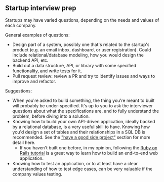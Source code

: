 ## Startup interview prep

Startups may have varied questions, depending on the needs and values of each company.

General examples of questions:

* Design part of a system, possibly one that's related to the startup's product (e.g. an email inbox, dashboard, or user registration). Could include relational/database modeling, how you would design the backend API, etc.
* Build out a data structure, API, or library with some specified functionality, and write tests for it.
* Pull request review: review a PR and try to identify issues and ways to improve and refactor.

Suggestions:

* When you're asked to build something, the thing you're meant to built will probably be under-specified. It's up to you to ask the interviewer questions about what the specifications are, and to fully understand the problem, before diving into a solution.
* Knowing how to build your own API-driven application, ideally backed by a relational database, is a very useful skill to have. Knowing how you'd design a set of tables and their relationships in a SQL DB is recommended. See the ["have a good side project"](interview_prep.md) section for more detail here.
  * If you haven't built one before, in my opinion, following the [Ruby on Rails tutorial](https://guides.rubyonrails.org/getting_started.html) is a great way to learn how to build an end-to-end web application.
* Knowing how to test an application, or to at least have a clear understanding of how to test edge cases, can be very valuable if the company values testing.
